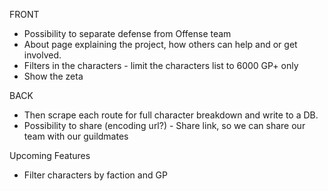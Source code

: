 FRONT
- Possibility to separate defense from Offense team
- About page explaining the project, how others can help and or get involved.
- Filters in the characters - limit the characters list to 6000 GP+ only
- Show the zeta

BACK
- Then scrape each route for full character breakdown and write to a DB.
- Possibility to share (encoding url?) - Share link, so we can share our team with our guildmates

Upcoming Features
- Filter characters by faction and GP

